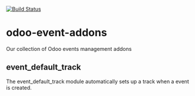 [![Build Status](https://travis-ci.org/camptocamp/odoo-event-addons.svg?branch=11.0)](https://travis-ci.org/camptocamp/odoo-event-addons)


# odoo-event-addons
Our collection of Odoo events management addons


## event_default_track

The event_default_track module automatically sets up a track when a event is created.
